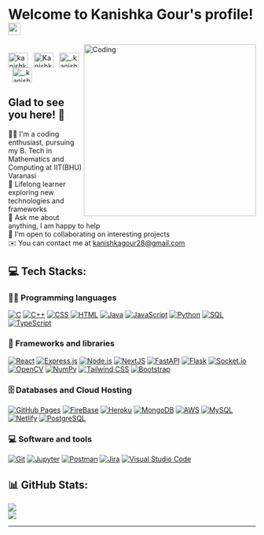 # Welcome to Kanishka Gour's profile! <img src="https://media.giphy.com/media/hvRJCLFzcasrR4ia7z/giphy.gif" width="25px"></a>
<img align="right" alt="Coding" width="350" src="https://cdn.dribbble.com/users/1738955/screenshots/15406497/media/0bd07e962f5b7acb180b77b2bdd6b9f9.gif">

<br>
<a href="https://www.linkedin.com/in/kanishka-gour/" target="_blank"><img align="center" src="https://raw.githubusercontent.com/rahuldkjain/github-profile-readme-generator/master/src/images/icons/Social/linked-in-alt.svg" alt="kanishka-gour" height="30" width="40" /></a>
&nbsp;
<a href="https://twitter.com/Kanishka1328" target="_blank"><img align="center" src="https://raw.githubusercontent.com/rahuldkjain/github-profile-readme-generator/master/src/images/icons/Social/twitter.svg" alt="Kanishka1328" height="30" width="40" /></a>
&nbsp;
<a href="https://www.instagram.com/__.kanishka_________/" target="_blank"><img align="center" src="https://raw.githubusercontent.com/rahuldkjain/github-profile-readme-generator/master/src/images/icons/Social/instagram.svg" alt="_.kanishka____" height="30" width="40" /></a>
&nbsp;
<a href="https://master--kanishka-gour.netlify.app/" target="_blank"><img align="center" src="https://www.kindpng.com/picc/m/130-1300298_female-user-icon-svg-clip-arts-female-user.png" alt="_.kanishka____" height="30" width="40" /></a>
&nbsp;


## Glad to see you here! 🤩
👩‍🎓 I'm a coding enthusiast, pursuing my B. Tech in Mathematics and Computing at IIT(BHU) Varanasi<br>
🌱 Lifelong learner exploring new technologies and frameworks<br>
💬 Ask me about anything, I am happy to help<br>
🤝 I'm open to collaborating on interesting projects<br>
✉️  You can contact me at kanishkagour28@gmail.com<br>


## 💻 Tech Stacks:

### 👨‍💻 Programming languages

<p>
    <a href="#"><img alt="C" src="https://custom-icon-badges.herokuapp.com/badge/C-03599C.svg?logo=c-in-hexagon&logoColor=white"></a>
    <a href="#"><img alt="C++" src="https://custom-icon-badges.herokuapp.com/badge/C++-9C033A.svg?logo=cpp2&logoColor=white"></a>
    <a href="#"><img alt="CSS" src="https://img.shields.io/badge/CSS-1572B6.svg?logo=css3&logoColor=white"></a>
    <a href="#"><img alt="HTML" src="https://img.shields.io/badge/HTML-E34F26.svg?logo=html5&logoColor=white"></a>
    <a href="#"><img alt="Java" src="https://img.shields.io/badge/Java-007396.svg?logo=java&logoColor=white"></a>
    <a href="#"><img alt="JavaScript" src="https://img.shields.io/badge/JavaScript-F7DF1E.svg?logo=javascript&logoColor=black"></a>
    <a href="#"><img alt="Python" src="https://img.shields.io/badge/Python-14354C.svg?logo=python&logoColor=white"></a>
    <a href="#"><img alt="SQL" src="https://custom-icon-badges.herokuapp.com/badge/SQL-025E8C.svg?logo=database&logoColor=white"></a>
    <a href="#"><img alt="TypeScript" src="https://img.shields.io/badge/TypeScript-007ACC.svg?logo=typescript&logoColor=white"></a>
</p>

### 🧰 Frameworks and libraries

<p>
    <a href="#"><img alt="React" src="https://img.shields.io/badge/React-20232a.svg?logo=react&logoColor=%2361DAFB"></a>
    <a href="#"><img alt="Express.js" src="https://img.shields.io/badge/Express.js-404d59.svg?logo=express&logoColor=white"></a>
    <a href="#"><img alt="Node.js" src="https://img.shields.io/badge/Node.js-43853D.svg?logo=node.js&logoColor=white"></a>
    <a href="#"><img alt="NextJS" src="https://img.shields.io/badge/Next.Js-000.svg?logo=next.js&logoColor=white"></a>
    <a href="#"><img alt="FastAPI" src="https://img.shields.io/badge/FastAPI-00CED1.svg?logo=fastapi&logoColor=white"></a>
    <a href="#"><img alt="Flask" src="https://img.shields.io/badge/Flask-000.svg?logo=flask&logoColor=white"></a>
    <a href="#"><img alt="Socket.io" src="https://img.shields.io/badge/socket.io-000.svg?logo=socket.io&logoColor=white"></a>
    <a href="#"><img alt="OpenCV" src="https://img.shields.io/badge/OpenCV-32CD32.svg?logo=opencv&logoColor=white"></a>
    <a href="#"><img alt="NumPy" src="https://img.shields.io/badge/Numpy-013243.svg?logo=numpy&logoColor=white"></a>
      <a href="#"><img alt="Tailwind CSS" src="https://img.shields.io/badge/TailwindCSS-30D5C8.svg?logo=tailwindcss&logoColor=white"></a>
    <a href="#"><img alt="Bootstrap" src="https://img.shields.io/badge/Bootstrap-7952B3.svg?logo=bootstrap&logoColor=white"></a>
</p>

### 🗄️ Databases and Cloud Hosting

<p>
    <a href="#"><img alt="GitHub Pages" src="https://img.shields.io/badge/GitHub%20Pages-327FC7.svg?logo=github&logoColor=white"></a>
    <a href="#"><img alt="FireBase" src="https://img.shields.io/badge/Firebase-29C5f6.svg?logo=firebase&logoColor=ffD801"></a>
    <a href="#"><img alt="Heroku" src="https://img.shields.io/badge/Heroku-430098.svg?logo=heroku&logoColor=white"></a>
    <a href="#"><img alt="MongoDB" src ="https://img.shields.io/badge/MongoDB-4ea94b.svg?logo=mongodb&logoColor=white"></a>
    <a href="#"><img alt="AWS" src="https://img.shields.io/badge/AWS-ff781f.svg?logo=aws&logoColor=white"></a>
    <a href="#"><img alt="MySQL" src="https://img.shields.io/badge/MySQL-00f.svg?logo=mysql&logoColor=white"></a>
    <a href="#"><img alt="Netlify" src="https://img.shields.io/badge/Netlify-20232a.svg?logo=netlify&logoColor=%2361DAFB"></a>
    <a href="#"><img alt="PostgreSQL" src ="https://img.shields.io/badge/PostgreSQL-316192.svg?logo=postgresql&logoColor=white"></a>
</p>

### 💻 Software and tools

<p>
    <a href="#"><img alt="Git" src="https://img.shields.io/badge/Git-F05033.svg?logo=git&logoColor=white"></a>
    <a href="#"><img alt="Jupyter" src="https://img.shields.io/badge/Jupyter-F37626.svg?logo=Jupyter&logoColor=white"></a>
    <a href="#"><img alt="Postman" src="https://img.shields.io/badge/Postman-FF6C37?logo=postman&logoColor=white"></a>
    <a href="#"><img alt="Jira" src="https://img.shields.io/badge/Jira-FF6C37?logo=jira&logoColor=white"></a>
    <a href="#"><img alt="Visual Studio Code" src="https://img.shields.io/badge/Visual%20Studio%20Code-0078d7.svg?logo=visual-studio-code&logoColor=white"></a>
</p>


## 📊 GitHub Stats:
![](https://github-readme-streak-stats.herokuapp.com/?user=kanishka-28&theme=dark&hide_border=true)<br/>
![](https://github-readme-stats.vercel.app/api/top-langs/?username=kanishka-28&theme=dark&hide_border=true&include_all_commits=false&count_private=false&layout=compact)

---

<!-- Proudly created with GPRM ( https://gprm.itsvg.in ) -->
